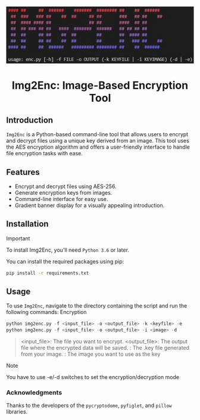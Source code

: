 ![Banner](https://raw.githubusercontent.com/P0p0vsk1/IMG2ENC/main/banner.jpg)

# <center>Img2Enc: Image-Based Encryption Tool</center>

## Introduction
`Img2Enc` is a Python-based command-line tool that allows users to encrypt and decrypt files using a unique key derived from an image. This tool uses the AES encryption algorithm and offers a user-friendly interface to handle file encryption tasks with ease.

## Features
- Encrypt and decrypt files using AES-256.
- Generate encryption keys from images.
- Command-line interface for easy use.
- Gradient banner display for a visually appealing introduction.

## Installation
> [!IMPORTANT]
> To install Img2Enc, you'll need `Python 3.6` or later.

You can install the required packages using pip:
```bash
pip install -r requirements.txt
```

## Usage
To use `Img2Enc`, navigate to the directory containing the script and run the following commands:
Encryption

```python
python img2enc.py -f <input_file> -o <output_file> -k <keyfile> -e
python img2enc.py -f <input_file> -o <output_file> -i <image> -d
```
> <input_file>: The file you want to encrypt.
> <output_file>: The output file where the encrypted data will be saved.
> <keyfile>: The .key file generated from your image.
> <image>: The image you want to use as the key

> [!NOTE]
> You have to use -e/-d switches to set the encryption/decryption mode

### Acknowledgments
Thanks to the developers of the `pycryptodome`, `pyfiglet`, and `pillow` libraries.
